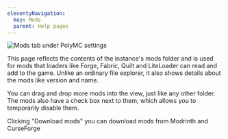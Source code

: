 ```yaml
---
eleventyNavigation:
  key: Mods
  parent: Help pages
--- 
```


![Mods tab under PolyMC settings](/img/loader-mods.png)

This page reflects the contents of the instance's mods folder and is used for mods that loaders like Forge, Fabric, Quilt and LiteLoader can read and add to the game. Unlike an ordinary file explorer, it also shows details about the mods like version and name.

You can drag and drop more mods into the view, just like any other folder. The mods also have a check box next to them, which allows you to temporarily disable them.

Clicking "Download mods" you can download mods from Modrinth and CurseForge
